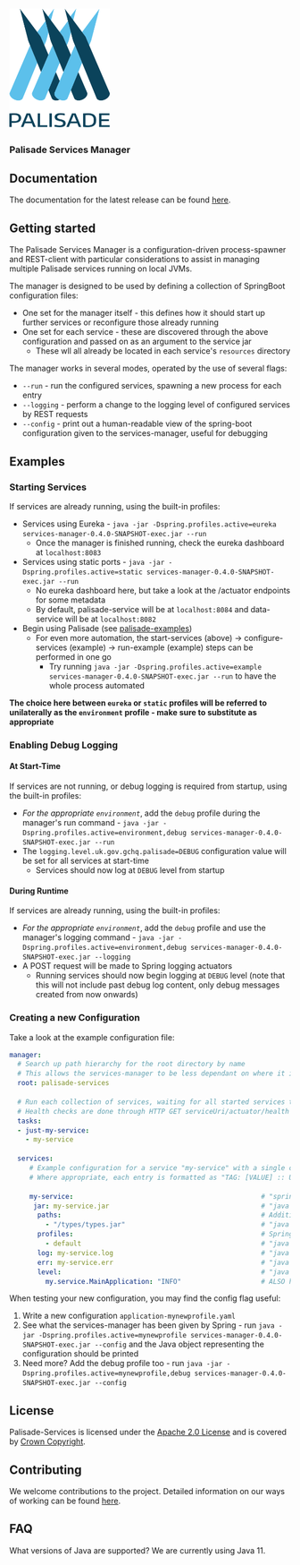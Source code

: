 <!---
Copyright 2020 Crown Copyright

Licensed under the Apache License, Version 2.0 (the "License");
you may not use this file except in compliance with the License.
You may obtain a copy of the License at

  http://www.apache.org/licenses/LICENSE-2.0

Unless required by applicable law or agreed to in writing, software
distributed under the License is distributed on an "AS IS" BASIS,
WITHOUT WARRANTIES OR CONDITIONS OF ANY KIND, either express or implied.
See the License for the specific language governing permissions and
limitations under the License.
--->

<!---
This file is under substitution in the build process - maven's `process-resources` stage will substitute executable(dot)jar for this: services-manager-0.4.0-SNAPSHOT-exec.jar
The source for this file can be found at `services-manager/src/resources/doc/README-TEMPLATE.md`
--->

# <img src="../logos/logo.svg" width="180">

### Palisade Services Manager


## Documentation

The documentation for the latest release can be found [here](https://gchq.github.io/Palisade).


## Getting started

The Palisade Services Manager is a configuration-driven process-spawner and REST-client with particular considerations to assist in managing multiple Palisade services running on local JVMs.

The manager is designed to be used by defining a collection of SpringBoot configuration files:
 * One set for the manager itself - this defines how it should start up further services or reconfigure those already running
 * One set for each service - these are discovered through the above configuration and passed on as an argument to the service jar
    * These wll all already be located in each service's `resources` directory
 
 The manager works in several modes, operated by the use of several flags:
 * `--run` - run the configured services, spawning a new process for each entry
 * `--logging` - perform a change to the logging level of configured services by REST requests
 * `--config` - print out a human-readable view of the spring-boot configuration given to the services-manager, useful for debugging
 
 
## Examples

### Starting Services
If services are already running, using the built-in profiles:  
 * Services using Eureka - `java -jar -Dspring.profiles.active=eureka services-manager-0.4.0-SNAPSHOT-exec.jar --run` 
    * Once the manager is finished running, check the eureka dashboard at `localhost:8083` 
 * Services using static ports - `java -jar -Dspring.profiles.active=static services-manager-0.4.0-SNAPSHOT-exec.jar --run` 
    * No eureka dashboard here, but take a look at the /actuator endpoints for some metadata 
    * By default, palisade-service will be at `localhost:8084` and data-service will be at `localhost:8082` 
 * Begin using Palisade (see [palisade-examples](https://github.com/gchq/Palisade-examples)) 
    * For even more automation, the start-services (above) -> configure-services (example) -> run-example (example) steps can be performed in one go 
      * Try running `java -jar -Dspring.profiles.active=example services-manager-0.4.0-SNAPSHOT-exec.jar --run` to have the whole process automated  

**The choice here between `eureka` or `static` profiles will be referred to unilaterally as the `environment` profile - make sure to substitute as appropriate**  


### Enabling Debug Logging

#### At Start-Time
If services are not running, or debug logging is required from startup, using the built-in profiles:  
 * *For the appropriate `environment`*, add the `debug` profile during the manager's run command - `java -jar -Dspring.profiles.active=environment,debug services-manager-0.4.0-SNAPSHOT-exec.jar --run` 
 * The `logging.level.uk.gov.gchq.palisade=DEBUG` configuration value will be set for all services at start-time 
    * Services should now log at `DEBUG` level from startup  
 
#### During Runtime
If services are already running, using the built-in profiles:  
 * *For the appropriate `environment`*, add the `debug` profile and use the manager's logging command - `java -jar -Dspring.profiles.active=environment,debug services-manager-0.4.0-SNAPSHOT-exec.jar --logging`
 * A POST request will be made to Spring logging actuators 
    * Running services should now begin logging at `DEBUG` level (note that this will not include past debug log content, only debug messages created from now onwards)  

### Creating a new Configuration
Take a look at the example configuration file:
```yaml
manager:
  # Search up path hierarchy for the root directory by name
  # This allows the services-manager to be less dependant on where it is located and where it was run from
  root: palisade-services

  # Run each collection of services, waiting for all started services to report healthy or exit with code 0
  # Health checks are done through HTTP GET serviceUri/actuator/health
  tasks:
  - just-my-service:
    - my-service

  services:
     # Example configuration for a service "my-service" with a single class under my.service.MainApplication
     # Where appropriate, each entry is formatted as "TAG: [VALUE] :: USAGE - DESCRIPTION"
    
     my-service:                                               # "spring.application.name=${my-service}" - tag for the service being managed, should match with the service's Spring Boot application name (in eureka)
      jar: my-service.jar                                      # "java -jar ${jar}" - executable service jar file with main entry point
       paths:                                                  # Additional (external) libraries to dynamically load at runtime (e.g. example library)
         - "/types/types.jar"                                  # "java -Dloader.path=${paths[0]},${paths[1]}"
       profiles:                                               # Spring Boot profiles to enable, comma-separated list
         - default                                             # "java -Dspring.profiles.active=${profiles[0]},${profiles[1]}"
       log: my-service.log                                     # "java [args] > ${log}" - stdout redirection filepath, singleton filepath
       err: my-service.err                                     # "java [args] 2> ${err}" - stderr redirection filepath, singleton filepath
       level:                                                  # "java -Dlogging.level.${level.key}=${level.value}" - same format as spring's standard logging changes, classpath-loglevel map
         my.service.MainApplication: "INFO"                    # ALSO http POST address /actuator/loggers/${key}, body "configuredLevel=${value}" - classpath to change and logging level to change to
```
When testing your new configuration, you may find the config flag useful:
 1. Write a new configuration `application-mynewprofile.yaml`
 1. See what the services-manager has been given by Spring - run `java -jar -Dspring.profiles.active=mynewprofile services-manager-0.4.0-SNAPSHOT-exec.jar --config` and the Java object representing the configuration should be printed  
 1. Need more? Add the debug profile too - run `java -jar -Dspring.profiles.active=mynewprofile,debug services-manager-0.4.0-SNAPSHOT-exec.jar --config`  

## License

Palisade-Services is licensed under the [Apache 2.0 License](https://www.apache.org/licenses/LICENSE-2.0) and is covered by [Crown Copyright](https://www.nationalarchives.gov.uk/information-management/re-using-public-sector-information/copyright-and-re-use/crown-copyright/).


## Contributing
We welcome contributions to the project. Detailed information on our ways of working can be found [here](https://gchq.github.io/Palisade/doc/other/ways_of_working.html).


## FAQ

What versions of Java are supported? We are currently using Java 11.

